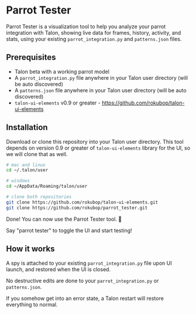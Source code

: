 # Parrot Tester

Parrot Tester is a visualization tool to help you analyze your parrot integration with Talon, showing live data for frames, history, activity, and stats, using your existing `parrot_integration.py` and `patterns.json` files.

## Prerequisites
- Talon beta with a working parrot model
- A `parrot_integration.py` file anywhere in your Talon user directory (will be auto discovered)
- A `patterns.json` file anywhere in your Talon user directory (will be auto discovered)
- `talon-ui-elements` v0.9 or greater - https://github.com/rokubop/talon-ui-elements

## Installation

Download or clone this repository into your Talon user directory. This tool depends on version 0.9 or greater of `talon-ui-elements` library for the UI, so we will clone that as well.

```bash
# mac and linux
cd ~/.talon/user

# windows
cd ~/AppData/Roaming/talon/user

# clone both repositories
git clone https://github.com/rokubop/talon-ui-elements.git
git clone https://github.com/rokubop/parrot_tester.git
```

Done! You can now use the Parrot Tester tool. 🎉

Say "parrot tester" to toggle the UI and start testing!

## How it works

A spy is attached to your existing `parrot_integration.py` file upon UI launch, and restored when the UI is closed.

No destructive edits are done to your `parrot_integration.py` or `patterns.json`.

If you somehow get into an error state, a Talon restart will restore everything to normal.